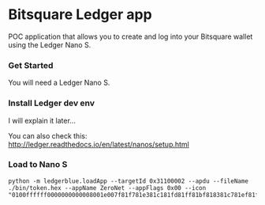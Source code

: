 # Bitsquare Ledger app

POC application that allows you to create and log into your Bitsquare wallet using the Ledger Nano S.

### Get Started

You will need a Ledger Nano S.

### Install Ledger dev env

I will explain it later...

You can also check this: http://ledger.readthedocs.io/en/latest/nanos/setup.html


### Load to Nano S

```
python -m ledgerblue.loadApp --targetId 0x31100002 --apdu --fileName ./bin/token.hex --appName ZeroNet --appFlags 0x00 --icon "0100ffffff0000000000008001e007f81f781e381c181fd81ff81bf818381c781ef81fe00780010000"
```
